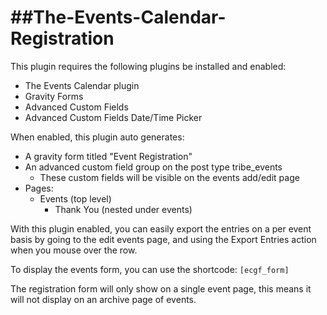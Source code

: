 ##The-Events-Calendar-Registration
================================

This plugin requires the following plugins be installed and enabled:
  - The Events Calendar plugin
  - Gravity Forms
  - Advanced Custom Fields
  - Advanced Custom Fields Date/Time Picker

When enabled, this plugin auto generates:
  - A gravity form titled "Event Registration"
  - An advanced custom field group on the post type tribe_events
    - These custom fields will be visible on the events add/edit page
  - Pages:
    - Events (top level)
      - Thank You (nested under events)

With this plugin enabled, you can easily export the entries on a per event basis by going to the edit events page, and using the Export Entries action when you mouse over the row.

To display the events form, you can use the shortcode: `[ecgf_form]`

The registration form will only show on a single event page, this means it will not display on an archive page of events.

